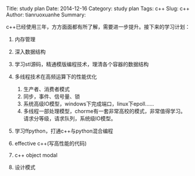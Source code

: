 Title: study plan 
Date: 2014-12-16 
Category: study plan 
Tags: c++ 
Slug: c++
Author: tianruoxuanhe
Summary:

c++已经使用三年，方方面面都有所了解，需要进一步提升。接下来的学习计划：

1. 内存管理
2. 深入数据结构
3. 学习stl源码，精通模版编程技术，理清各个容器的数据结构
4. 多线程技术在高频运算下的性能优化
	1. 生产者、消费者模式
	2. 同步，事件、信号量、锁
	3. 系统高级IO模型，windows下完成端口，linux下epoll......
	4. 多线程一部处理模型，chorme有一套非常高校的模式，非常值得学习。请求分等级，请求队列，系统级IO模型。

5. 学习ffpython，打通c++与python混合编程
6. effective c++(写高性能的代码)
7. c++ object modal
8. 设计模式